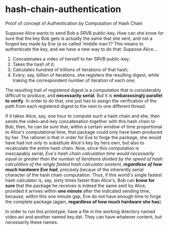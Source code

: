 # hash-chain-authentication
Proof of concept of Authentication by Computation of Hash Chain

Suppose Alice wants to send Bob a SRVB public-key. How can she know for sure that the key Bob gets is actually the same that she sent, and not a forged key made by Eve (a so called 'middle man')? This means to authenticate the key, and we have a new way to do that: Suppose Alice...

1. Concatenates a video of herself to her SRVB public-key;
2. Takes the hash of it;
3. Calculates hundred of trillions of iterations of that hash;
4. Every, say, billion of iterations, she registers the resulting digest, while traking the correspondent number of iteration of each one;

The resulting trail of registered digest is a computation that is considerably difficult to produce, and **necessarily serial**. But it is **embarassingly parallel to verify**. In order to do that, one just has to assign the verification of the path from each registered digest to the next to one different thread.

If it takes Alice, say, one hour to compute such a hash chain and she, then sends the video-and-key concatenation together with this hash chain to Bob, then, he can be sure that, within a certain window of time proportional to Alice's computational time, that package could only have been produced by her. The rationel is that in order for Eve to forge the package, she would have had not only to substitute Alice's key by hers own, but also to recalculate the entire hash chain. Now, since this computation is inescapably serial, *Eve's hash chain calculation time would necessarily equal or greater than the number of iterations divided by the speed of hash calculation of the single fasted hash calculator existent, **regardless of how much hardware Eve had***, precisely becaue of the inherently serial character of the hash chain computation. Thus, if this world's single fastest hash calculator is, say, sixty times faster than Alice's, Bob can **know for sure** that the package he receives is indeed the same sent by Alice, provided it arrives within **one minute** after the indicated sending time, because, within this one minute gap, Eve do not have enough time to forge the complete package (again, **regardless of how much hardware she has**).

In order to run this prototype, have a file in the working directory named video.avi and another named key.dat. They can have whatever content, but necessarily these names.
